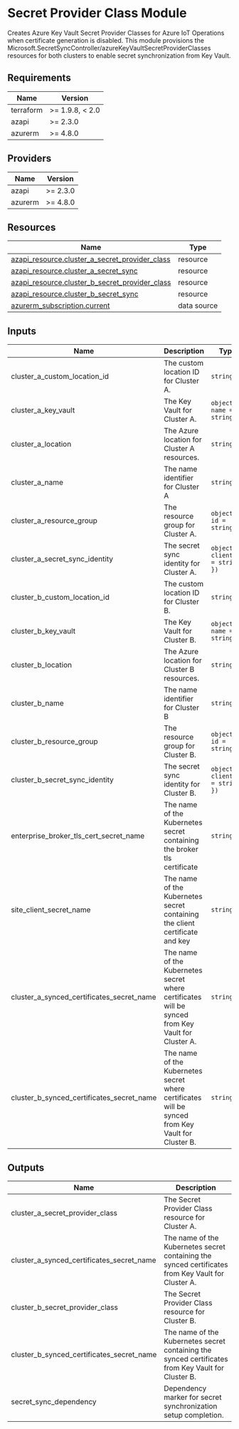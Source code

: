 <!-- BEGIN_TF_DOCS -->
<!-- markdown-table-prettify-ignore-start -->
# Secret Provider Class Module

Creates Azure Key Vault Secret Provider Classes for Azure IoT Operations
when certificate generation is disabled. This module provisions the
Microsoft.SecretSyncController/azureKeyVaultSecretProviderClasses
resources for both clusters to enable secret synchronization from Key Vault.

## Requirements

| Name | Version |
|------|---------|
| terraform | >= 1.9.8, < 2.0 |
| azapi | >= 2.3.0 |
| azurerm | >= 4.8.0 |

## Providers

| Name | Version |
|------|---------|
| azapi | >= 2.3.0 |
| azurerm | >= 4.8.0 |

## Resources

| Name | Type |
|------|------|
| [azapi_resource.cluster_a_secret_provider_class](https://registry.terraform.io/providers/Azure/azapi/latest/docs/resources/resource) | resource |
| [azapi_resource.cluster_a_secret_sync](https://registry.terraform.io/providers/Azure/azapi/latest/docs/resources/resource) | resource |
| [azapi_resource.cluster_b_secret_provider_class](https://registry.terraform.io/providers/Azure/azapi/latest/docs/resources/resource) | resource |
| [azapi_resource.cluster_b_secret_sync](https://registry.terraform.io/providers/Azure/azapi/latest/docs/resources/resource) | resource |
| [azurerm_subscription.current](https://registry.terraform.io/providers/hashicorp/azurerm/latest/docs/data-sources/subscription) | data source |

## Inputs

| Name | Description | Type | Default | Required |
|------|-------------|------|---------|:--------:|
| cluster\_a\_custom\_location\_id | The custom location ID for Cluster A. | `string` | n/a | yes |
| cluster\_a\_key\_vault | The Key Vault for Cluster A. | ```object({ name = string })``` | n/a | yes |
| cluster\_a\_location | The Azure location for Cluster A resources. | `string` | n/a | yes |
| cluster\_a\_name | The name identifier for Cluster A | `string` | n/a | yes |
| cluster\_a\_resource\_group | The resource group for Cluster A. | ```object({ id = string })``` | n/a | yes |
| cluster\_a\_secret\_sync\_identity | The secret sync identity for Cluster A. | ```object({ client_id = string })``` | n/a | yes |
| cluster\_b\_custom\_location\_id | The custom location ID for Cluster B. | `string` | n/a | yes |
| cluster\_b\_key\_vault | The Key Vault for Cluster B. | ```object({ name = string })``` | n/a | yes |
| cluster\_b\_location | The Azure location for Cluster B resources. | `string` | n/a | yes |
| cluster\_b\_name | The name identifier for Cluster B | `string` | n/a | yes |
| cluster\_b\_resource\_group | The resource group for Cluster B. | ```object({ id = string })``` | n/a | yes |
| cluster\_b\_secret\_sync\_identity | The secret sync identity for Cluster B. | ```object({ client_id = string })``` | n/a | yes |
| enterprise\_broker\_tls\_cert\_secret\_name | The name of the Kubernetes secret containing the broker tls certificate | `string` | n/a | yes |
| site\_client\_secret\_name | The name of the Kubernetes secret containing the client certificate and key | `string` | n/a | yes |
| cluster\_a\_synced\_certificates\_secret\_name | The name of the Kubernetes secret where certificates will be synced from Key Vault for Cluster A. | `string` | `"certificates-sync-a"` | no |
| cluster\_b\_synced\_certificates\_secret\_name | The name of the Kubernetes secret where certificates will be synced from Key Vault for Cluster B. | `string` | `"certificates-sync-b"` | no |

## Outputs

| Name | Description |
|------|-------------|
| cluster\_a\_secret\_provider\_class | The Secret Provider Class resource for Cluster A. |
| cluster\_a\_synced\_certificates\_secret\_name | The name of the Kubernetes secret containing the synced certificates from Key Vault for Cluster A. |
| cluster\_b\_secret\_provider\_class | The Secret Provider Class resource for Cluster B. |
| cluster\_b\_synced\_certificates\_secret\_name | The name of the Kubernetes secret containing the synced certificates from Key Vault for Cluster B. |
| secret\_sync\_dependency | Dependency marker for secret synchronization setup completion. |
<!-- markdown-table-prettify-ignore-end -->
<!-- END_TF_DOCS -->
